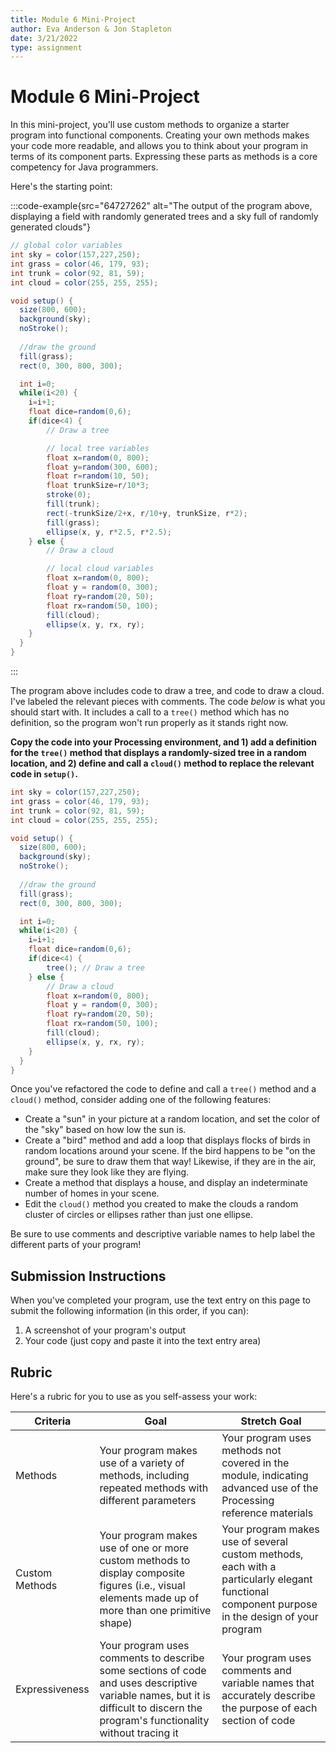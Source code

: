 ```yaml
---
title: Module 6 Mini-Project
author: Eva Anderson & Jon Stapleton
date: 3/21/2022
type: assignment
---
```


<!-- ::youtube[A video explaining the module 6 mini-project]{#oXmKJ_tYg34} -->

# Module 6 Mini-Project

In this mini-project, you'll use custom methods to organize a starter program into functional components. Creating your own methods makes your code more readable, and allows you to think about your program in terms of its component parts. Expressing these parts as methods is a core competency for Java programmers.

Here's the starting point:

:::code-example{src="64727262" alt="The output of the program above, displaying a field with randomly generated trees and a sky full of randomly generated clouds"}
```java
// global color variables
int sky = color(157,227,250);
int grass = color(46, 179, 93);
int trunk = color(92, 81, 59);
int cloud = color(255, 255, 255);

void setup() {
  size(800, 600);
  background(sky);
  noStroke();
  
  //draw the ground
  fill(grass);
  rect(0, 300, 800, 300);

  int i=0;
  while(i<20) {
    i=i+1;
    float dice=random(0,6);
    if(dice<4) {
        // Draw a tree

        // local tree variables
        float x=random(0, 800);
        float y=random(300, 600);
        float r=random(10, 50);
        float trunkSize=r/10*3;
        stroke(0);
        fill(trunk);
        rect(-trunkSize/2+x, r/10+y, trunkSize, r*2);
        fill(grass);
        ellipse(x, y, r*2.5, r*2.5);
    } else {
        // Draw a cloud

        // local cloud variables
        float x=random(0, 800);
        float y = random(0, 300);
        float ry=random(20, 50);
        float rx=random(50, 100);
        fill(cloud);
        ellipse(x, y, rx, ry);
    }
  }
}
```
:::

The program above includes code to draw a tree, and code to draw a cloud. I've labeled the relevant pieces with comments. The code *below* is what you should start with. It includes a call to a `tree()` method which has no definition, so the program won't run properly as it stands right now.

**Copy the code into your Processing environment, and 1) add a definition for the `tree()` method that displays a randomly-sized tree in a random location, and 2) define and call a `cloud()` method to replace the relevant code in `setup()`.**

```java
int sky = color(157,227,250);
int grass = color(46, 179, 93);
int trunk = color(92, 81, 59);
int cloud = color(255, 255, 255);

void setup() {
  size(800, 600);
  background(sky);
  noStroke();
  
  //draw the ground
  fill(grass);
  rect(0, 300, 800, 300);

  int i=0;
  while(i<20) {
    i=i+1;
    float dice=random(0,6);
    if(dice<4) {
        tree(); // Draw a tree
    } else {
        // Draw a cloud
        float x=random(0, 800);
        float y = random(0, 300);
        float ry=random(20, 50);
        float rx=random(50, 100);
        fill(cloud);
        ellipse(x, y, rx, ry);
    }
  }
}

```

Once you've refactored the code to define and call a `tree()` method and a `cloud()` method, consider adding one of the following features:

* Create a "sun" in your picture at a random location, and set the color of the "sky" based on how low the sun is.
* Create a "bird" method and add a loop that displays flocks of birds in random locations around your scene. If the bird happens to be "on the ground", be sure to draw them that way! Likewise, if they are in the air, make sure they look like they are flying.
* Create a method that displays a house, and display an indeterminate number of homes in your scene.
* Edit the `cloud()` method you created to make the clouds a random cluster of circles or ellipses rather than just one ellipse.

Be sure to use comments and descriptive variable names to help label the different parts of your program!

## Submission Instructions

When you've completed your program, use the text entry on this page to submit the following information (in this order, if you can):

1. A screenshot of your program's output
2. Your code (just copy and paste it into the text entry area)

## Rubric

Here's a rubric for you to use as you self-assess your work:

| Criteria  | Goal | Stretch Goal |
| --------- | -------- | ---------- |
| Methods   | Your program makes use of a variety of methods, including repeated methods with different parameters | Your program uses methods not covered in the module, indicating advanced use of the Processing reference materials |
| Custom Methods | Your program makes use of one or more custom methods to display composite figures (i.e., visual elements made up of more than one primitive shape) | Your program makes use of several custom methods, each with a particularly elegant functional component purpose in the design of your program |
| Expressiveness | Your program uses comments to describe some sections of code and uses descriptive variable names, but it is difficult to discern the program's functionality without tracing it | Your program uses comments and variable names that accurately describe the purpose of each section of code |